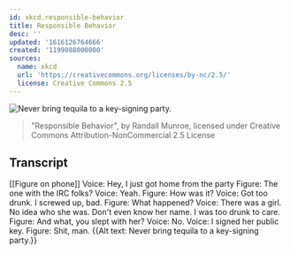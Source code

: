 ```yaml
---
id: xkcd.responsible-behavior
title: Responsible Behavior
desc: ''
updated: '1616126764666'
created: '1199088000000'
sources:
  name: xkcd
  url: 'https://creativecommons.org/licenses/by-nc/2.5/'
  license: Creative Commons 2.5
---
```

![Never bring tequila to a key-signing party.](https://imgs.xkcd.com/comics/responsible_behavior.png)
> "Responsible Behavior", by Randall Munroe, licensed under Creative Commons Attribution-NonCommercial 2.5 License

## Transcript
[[Figure on phone]]
Voice: Hey, I just got home from the party
Figure: The one with the IRC folks?
Voice: Yeah.
Figure: How was it?
Voice: Got too drunk. I screwed up, bad.
Figure: What happened?
Voice: There was a girl. No idea who she was. Don't even know her name. I was too drunk to care.
Figure: And what, you slept with her?
Voice: No.
Voice: I signed her public key.
Figure: Shit, man.
{{Alt text: Never bring tequila to a key-signing party.}}
